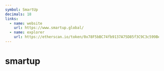 ```yaml
---
symbol: SmartUp
decimals: 18
links:
  - name: website
    url: https://www.smartup.global/
  - name: explorer
    url: https://etherscan.io/token/0x78F5bBC74fb9137A75D85f3C9C3c599Be49f0A56
---
```


# smartup
